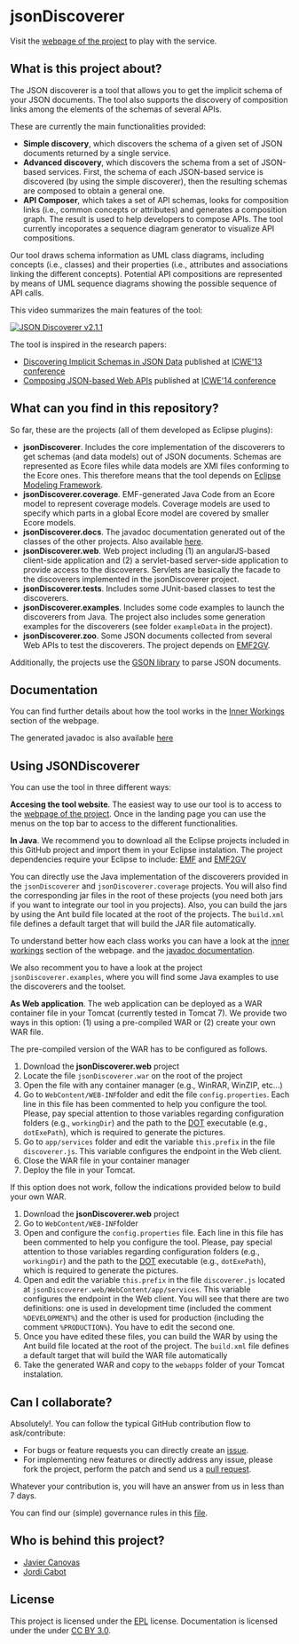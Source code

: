 jsonDiscoverer
===============

Visit the [webpage of the project](http://som-research.uoc.edu/tools/jsonDiscoverer) to play with the service.

What is this project about?
---------------------------

The JSON discoverer is a tool that allows you to get the implicit schema of your JSON documents. The tool also supports the discovery of composition links among the elements of the schemas of several APIs.

These are currently the main functionalities provided:

* **Simple discovery**, which discovers the schema of a given set of JSON documents returned by a single service.
* **Advanced discovery**, which discovers the schema from a set of JSON-based services. First, the schema of each JSON-based service is discovered (by using the simple discoverer), then the resulting schemas are composed to obtain a general one.
* **API Composer**, which takes a set of API schemas, looks for composition links (i.e., common concepts or attributes) and generates a composition graph. The result is used to help developers to compose APIs. The tool currently incoporates a sequence diagram generator to visualize API compositions.

Our tool draws schema information as UML class diagrams, including concepts (i.e., classes) and their properties (i.e., attributes and associations linking the different concepts). Potential API compositions are represented by means of UML sequence diagrams showing the possible sequence of API calls.

This video summarizes the main features of the tool:

[![JSON Discoverer v2.1.1](http://img.youtube.com/vi/FifSRxWHjIU/0.jpg)](http://www.youtube.com/watch?v=FifSRxWHjIU)

The tool is inspired in the research papers:

 - [Discovering Implicit Schemas in JSON Data](https://www.researchgate.net/publication/262317804_Discovering_implicit_schemas_in_JSON_data?ev=prf_pub) published at [ICWE'13 conference](http://icwe2013.webengineering.org/)
 - [Composing JSON-based Web APIs](https://www.researchgate.net/publication/272824956_Composing_JSON-based_Web_APIs?ev=prf_pub)  published at [ICWE'14 conference](http://icwe2014.webengineering.org/)

What can you find in this repository?
-------------------------------------

So far, these are the projects (all of them developed as Eclipse plugins):

* **jsonDiscoverer**. Includes the core implementation of the discoverers to get schemas (and data models) out of JSON documents. Schemas are represented as Ecore files while data models are XMI files conforming to the Ecore ones. This therefore means that the tool depends on [Eclipse Modeling Framework](https://eclipse.org/modeling/emf/).
* **jsonDiscoverer.coverage**. EMF-generated Java Code from an Ecore model to represent coverage models. Coverage models are used to specify which parts in a global Ecore model are covered by smaller Ecore models.
* **jsonDiscoverer.docs**. The javadoc documentation generated out of the classes of the other projects. Also available [here](http://som-research.uoc.edu/tools/jsonDiscoverer/#/javadoc).
* **jsonDiscoverer.web**. Web project including (1) an angularJS-based client-side application and (2) a servlet-based server-side application to provide access to the discoverers. Servlets are basically the facade to the discoverers implemented in the jsonDiscoverer project.
* **jsonDiscoverer.tests**. Includes some JUnit-based classes to test the discoverers. 
* **jsonDiscoverer.examples**. Includes some code examples to launch the discoverers from Java. The project also includes some generation examples for the discoverers (see folder `exampleData` in the project). 
* **jsonDiscoverer.zoo**. Some JSON documents collected from several Web APIs to test the discoverers. The project depends on [EMF2GV](https://marketplace.eclipse.org/content/emf-graphviz-emf2gv).

Additionally, the projects use the [GSON library](https://github.com/google/gson) to parse JSON documents.

Documentation
---
You can find further details about how the tool works in the [Inner Workings](http://som-research.uoc.edu/tools/jsonDiscoverer/#/doc) section of the webpage.

The generated javadoc is also available [here](http://som-research.uoc.edu/tools/jsonDiscoverer/javadoc/)

Using JSONDiscoverer 
---
You can use the tool in three different ways:

**Accesing the tool website**. The easiest way to use our tool is to access to the [webpage of the project](http://som-research.uoc.edu/tools/jsonDiscoverer). Once in the landing page you can use the menus on the top bar to access to the different functionalities.

**In Java**. We recommend you to download all the Eclipse projects included in this GitHub project and import them in your Eclipse instalation. The project dependencies require your Eclipse to include: [EMF](https://eclipse.org/modeling/emf/) and [EMF2GV](https://marketplace.eclipse.org/content/emf-graphviz-emf2gv)

You can directly use the Java implementation of the discoverers provided in the `jsonDiscoverer` and `jsonDiscoverer.coverage` projects. You will also find the corresponding jar files in the root of these projects (you need both jars if you want to integrate our tool in you projects). Also, you can build the jars by using the Ant build file located at the root of the projects. The `build.xml` file defines a default target that will build the JAR file automatically.

To understand better how each class works you can have a look at the [inner workings](http://som-research.uoc.edu/tools/jsonDiscoverer/#/doc) section of the webpage. and the [javadoc documentation](http://som-research.uoc.edu/tools/jsonDiscoverer/javadoc/).

We also recomment you to have a look at the project `jsonDiscoverer.examples`, where you will find some Java examples to use the discoverers and the toolset.

**As Web application**. The web application can be deployed as a WAR container file in your Tomcat (currently tested in Tomcat 7). We provide two ways in this option: (1) using a pre-compiled WAR or (2) create your own WAR file. 

The pre-compiled version of the WAR has to be configured as follows. 

 1. Download the **jsonDiscoverer.web** project
 2. Locate the file `jsonDiscoverer.war` on the root of the project
 2. Open the file with any container manager (e.g., WinRAR, WinZIP, etc...)
 2. Go to `WebContent/WEB-INF`folder and edit the file `config.properties`. Each line in this file has been commented to help you configure the tool. Please, pay special attention to those variables regarding configuration folders (e.g., `workingDir`) and the path to the [DOT](http://www.graphviz.org/) executable (e.g., `dotExePath`), which is required to generate the pictures.
 3. Go to `app/services` folder and edit the variable `this.prefix` in the file `discoverer.js`. This variable configures the endpoint in the Web client.
 4. Close the WAR file in your container manager
 5. Deploy the file in your Tomcat.

If this option does not work, follow the indications provided below to build your own WAR. 

 1. Download the **jsonDiscoverer.web** project
 2. Go to `WebContent/WEB-INF`folder 
 3. Open and configure the `config.properties` file. Each line in this file has been commented to help you configure the tool. Please, pay special attention to those variables regarding configuration folders (e.g., `workingDir`) and the path to the [DOT](http://www.graphviz.org/) executable (e.g., `dotExePath`), which is required to generate the pictures.
 4. Open and edit the variable `this.prefix` in the file `discoverer.js` located at `jsonDiscoverer.web/WebContent/app/services`. This variable configures the endpoint in the Web client. You will see that there are two definitions: one is used in development time (included the comment `%DEVELOPMENT%`) and the other is used for production (including the comment `%PRODUCTION%`). You have to edit the second one.  
 4. Once you have edited these files, you can build the WAR by using the Ant build file located at the root of the project. The `build.xml` file defines a default target that will build the WAR file automatically
 5. Take the generated WAR and copy to the `webapps` folder of your Tomcat instalation.

Can I collaborate?
---
Absolutely!. You can follow the typical GitHub contribution flow to ask/contribute:

 - For bugs or feature requests you can directly create an [issue](https://github.com/SOM-Research/jsonDiscoverer/issues). 
 - For implementing new features or directly address any issue, please fork the project, perform the patch and send us a [pull request](https://github.com/SOM-Research/jsonDiscoverer/pulls).

Whatever your contribution is, you will have an answer from us in less than 7 days.

You can find our (simple) governance rules in this [file](https://github.com/SOM-Research/jsonDiscoverer/blob/master/governance.md).

Who is behind this project?
---------------------------
* [Javier Canovas](http://github.com/jlcanovas/ "Javier Canovas")
* [Jordi Cabot](http://github.com/jcabot/ "Jordi Cabot")

License
---
This project is licensed under the [EPL](http://www.eclipse.org/legal/epl-v10.html) license. Documentation is licensed under the under [CC BY 3.0](http://creativecommons.org/licenses/by/3.0/).